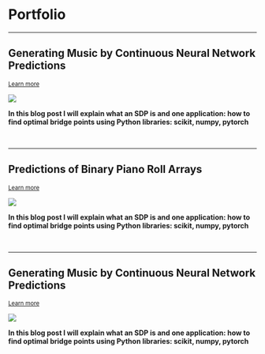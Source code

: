 # Portfolio

-----------------

## Generating Music by Continuous Neural Network Predictions

 <sub> [Learn more](https://jmhuer.github.io/mini_book/_build/html/docs/mini_book/independent/object-detection.md)</sub>

<img src="https://www.mdpi.com/applsci/applsci-08-00936/article_deploy/html/images/applsci-08-00936-g001-550.jpg" align="center"/>

<br>

 **In this blog post I will explain what an SDP is and one application: how to find optimal bridge points using Python libraries: scikit, numpy, pytorch**

<br>

---

## Predictions of Binary Piano Roll Arrays

 <sub> [Learn more](https://davidstutz.de/wordpress/wp-content/uploads/2018/01/arnab_1.jpg)</sub>

<img src="https://davidstutz.de/wordpress/wp-content/uploads/2018/01/arnab_1.jpg" align="center"/>

<br>

 **In this blog post I will explain what an SDP is and one application: how to find optimal bridge points using Python libraries: scikit, numpy, pytorch**

<br>

----

## Generating Music by Continuous Neural Network Predictions

 <sub> [Learn more](https://jmhuer.github.io/mini_book/_build/html/docs/portfolio.html)</sub>

<img src="https://tectales.com/media/story_section_image/529/img-01-rsna-ai-adhd.png" align="center"/>


<br>

 **In this blog post I will explain what an SDP is and one application: how to find optimal bridge points using Python libraries: scikit, numpy, pytorch**



<br>
<br>
